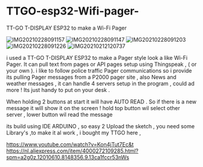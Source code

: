 # TTGO-esp32-Wifi-pager-

TT-GO T-DISPLAY ESP32 to make a Wi-Fi Pager 

![IMG20210228091157](https://user-images.githubusercontent.com/20719445/109411956-a8978880-79a5-11eb-9652-7599aabc3ae6.jpg)
![IMG20210228091147](https://user-images.githubusercontent.com/20719445/109411957-a9301f00-79a5-11eb-90a8-c9d538a823ef.jpg)
![IMG20210228091203](https://user-images.githubusercontent.com/20719445/109411958-a9301f00-79a5-11eb-8b57-4100799379fa.jpg)
![IMG20210228091226](https://user-images.githubusercontent.com/20719445/109412062-36737380-79a6-11eb-8543-86d99bb5525e.jpg)
![IMG20210212120737](https://user-images.githubusercontent.com/20719445/109412080-41c69f00-79a6-11eb-811a-eea297da18fe.jpg)

i used a TT-GO T-DISPLAY ESP32 to make a Pager style look a like Wi-Fi Pager.
It can pull text from pages or API pages setup using Thingspeak , ( or your own ).
i like to follow police traffic Pager communications so i provide its pulling Pager messages from a P2000 pager site , also News and weather messages , it can handle 4 servers setup in the program , could ad more !
Its just handy to put on your desk .

When holding 2 buttons at start it will have AUTO READ .
So if there is a new message it will show it on the screen !
hold top button wil select other server ,
lower button wil read the message 

its build using IDE ARDUINO , so easy 2 Upload the sketch , you need some Library's ,to make it al work ,
i bought my TTGO here , 

https://www.youtube.com/watch?v=Kon4jTut7Ec&t
https://nl.aliexpress.com/item/4000272109285.html?spm=a2g0z.12010610.8148356.9.13ca1fccr53nWs
